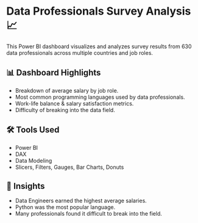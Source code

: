 # Data Professionals Survey Analysis 📈

This Power BI dashboard visualizes and analyzes survey results from 630 data professionals across multiple countries and job roles.

## 📊 Dashboard Highlights
- Breakdown of average salary by job role.
- Most common programming languages used by data professionals.
- Work-life balance & salary satisfaction metrics.
- Difficulty of breaking into the data field.

## 🛠️ Tools Used
- Power BI
- DAX
- Data Modeling
- Slicers, Filters, Gauges, Bar Charts, Donuts

## 🧠 Insights
- Data Engineers earned the highest average salaries.
- Python was the most popular language.
- Many professionals found it difficult to break into the field.


